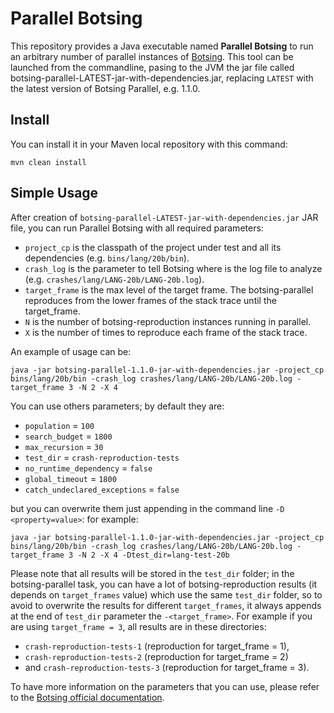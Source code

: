 # Parallel Botsing

This repository provides a Java executable named **Parallel Botsing** to run an arbitrary number of parallel instances of [Botsing](https://stamp-project.github.io/botsing/pages/crashreproduction.html). This tool can be launched from the commandline, pasing to the JVM the jar file called botsing-parallel-LATEST-jar-with-dependencies.jar, replacing `LATEST` with the latest version of Botsing Parallel, e.g. 1.1.0.

## Install

You can install it in your Maven local repository with this command:

```
mvn clean install
```

## Simple Usage

After creation of `botsing-parallel-LATEST-jar-with-dependencies.jar` JAR file, you can run Parallel Botsing with all required parameters: 

* `project_cp` is the classpath of the project under test and all its dependencies (e.g. `bins/lang/20b/bin`).
* `crash_log` is the parameter to tell Botsing where is the log file to analyze (e.g. `crashes/lang/LANG-20b/LANG-20b.log`).
* `target_frame` is the max level of the target frame. The botsing-parallel reproduces from the lower frames of the stack trace until the target_frame. 
* `N` is the number of botsing-reproduction instances running in parallel. 
* `X` is the number of times to reproduce each frame of the stack trace.


An example of usage can be: 

```
java -jar botsing-parallel-1.1.0-jar-with-dependencies.jar -project_cp bins/lang/20b/bin -crash_log crashes/lang/LANG-20b/LANG-20b.log -target_frame 3 -N 2 -X 4
```

You can use others parameters; by default they are:

* `population` = `100`
* `search_budget` = `1800`
* `max_recursion` = `30`
* `test_dir` = `crash-reproduction-tests`
* `no_runtime_dependency` = `false`
* `global_timeout` = `1800`
* `catch_undeclared_exceptions` = `false`

but you can overwrite them just appending in the command line `-D <property=value>`: for example:

```
java -jar botsing-parallel-1.1.0-jar-with-dependencies.jar -project_cp bins/lang/20b/bin -crash_log crashes/lang/LANG-20b/LANG-20b.log -target_frame 3 -N 2 -X 4 -Dtest_dir=lang-test-20b
```

Please note that all results will be stored in the `test_dir` folder; in the botsing-parallel task, you can have a lot of botsing-reproduction results (it depends on `target_frames` value) which use the same `test_dir` folder, so to avoid to overwrite the results for different `target_frames`, it always appends at the end of `test_dir` parameter the `-<target_frame>`. For example if you are using `target_frame = 3`, all results are in these directories:

* `crash-reproduction-tests-1` (reproduction for target_frame = 1),
* `crash-reproduction-tests-2` (reproduction for target_frame = 2)
* and `crash-reproduction-tests-3` (reproduction for target_frame = 3).

To have more information on the parameters that you can use, please refer to the [Botsing official documentation](https://stamp-project.github.io/botsing/pages/crashreproduction.html).
